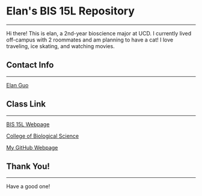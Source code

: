 # Elan's BIS 15L Repository

------------------------------------------------------------------------

Hi there! This is elan, a 2nd-year bioscience major at UCD. I currently lived off-campus with 2 roommates and am planning to have a cat! I love traveling, ice skating, and watching movies.

## Contact Info

------------------------------------------------------------------------

[Elan Guo](ylguo@ucdavis.edu)

## Class Link

------------------------------------------------------------------------

[BIS 15L Webpage](https://jmledford3115.github.io/datascibiol/)

[College of Biological Science](https://biology.ucdavis.edu/)

[My GitHub Webpage](https://github.com/elanguo)

## Thank You!

------------------------------------------------------------------------

Have a good one!
